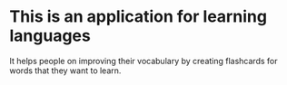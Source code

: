 # This is an application for learning languages
It helps people on improving their vocabulary by creating flashcards for words that they want to learn.
